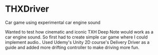 # THXDriver
Car game using experimental car engine sound

Wanted to test how cinematic and iconic TXH Deep Note would work as a car engine sound.
So first had to create simple car game where I could implement audio..
Used Udemy's Unity 2D course's Delivery Driver as a guide and added more drifting controller to make driving more fun.
